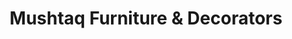 ---
title: "Mushtaq Furniture & Decorators"
url: /karachi/mushtaq-furniture-and-decorators/
shop: furniture
---